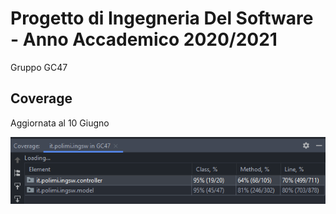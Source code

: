 # Progetto di Ingegneria Del Software - Anno Accademico 2020/2021
Gruppo GC47
## Coverage
Aggiornata al 10 Giugno
<p>
  <img src="/utilities/coverage/coverage 10-06.png">
</p>
